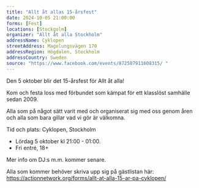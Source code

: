 ```yaml
---
title: "Allt åt allas 15-årsfest"
date: 2024-10-05 21:00:00
forms: [Fest]
locations: [Stockgolm]
organizer: "Allt åt alla Stockholm"
addressName: Cyklopen
streetAddress: Magelungsvägen 170
addressRegion: Högdalen, Stockholm
addressCountry: Sweden
source: "https://www.facebook.com/events/872507911608315/ "
---
```

Den 5 oktober blir det 15-årsfest för Allt åt alla!

Kom och festa loss med förbundet som kämpat för ett klasslöst samhälle sedan 2009.

Alla som på något sätt varit med och organiserat sig med oss genom åren och alla som bara gillar vad vi gör är välkomna.

Tid och plats: Cyklopen, Stockholm

- Lördag 5 oktober kl 21:00 - 01:00.
- Fri entré, 18+

Mer info om DJ:s m.m. kommer senare.

Alla som kommer behöver skriva upp sig på gästlistan här: https://actionnetwork.org/forms/allt-at-alla-15-ar-pa-cyklopen/